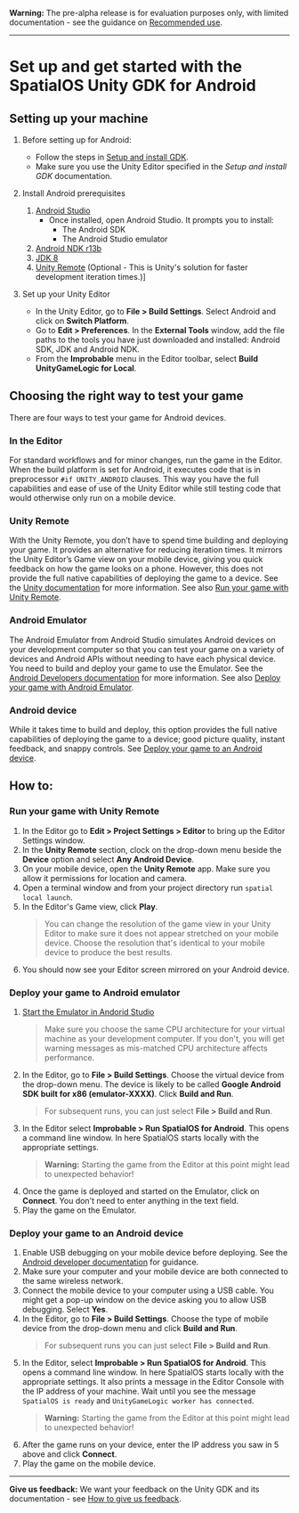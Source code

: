 **Warning:** The pre-alpha release is for evaluation purposes only, with limited documentation - see the guidance on [Recommended use](../../../README.md#recommended-use).

-----

# Set up and get started with the SpatialOS Unity GDK for Android

## Setting up your machine

1. Before setting up for Android:
    * Follow the steps in [Setup and install GDK](../../../docs/setup-and-installing.md). 
    * Make sure you use the Unity Editor specified in the *Setup and install GDK* documentation.

2. Install Android prerequisites
    1. [Android Studio](https://developer.android.com/studio/)
        * Once installed, open Android Studio. It prompts you to install:
            * The Android SDK
            * The Android Studio emulator
    2. [Android NDK r13b](https://developer.android.com/ndk/downloads/older_releases)
    3. [JDK 8](http://www.oracle.com/technetwork/java/javase/downloads/jdk8-downloads-2133151.html)
    4. [Unity Remote](https://play.google.com/store/apps/details?id=com.unity3d.genericremote) (Optional - This is Unity's solution for faster development iteration times.)]

3. Set up your Unity Editor
    * In the Unity Editor, go to **File > Build Settings**. Select Android and click on **Switch Platform**.
    * Go to **Edit > Preferences**. In the **External Tools** window, add the file paths to the tools you have just downloaded and installed: Android SDK, JDK and Android NDK.
    * From the **Improbable** menu in the Editor toolbar, select **Build UnityGameLogic for Local**.


## Choosing the right way to test your game

There are four ways to test your game for Android devices.

### In the Editor
For standard workflows and for minor changes, run the game in the Editor. When the build platform is set for Android, it executes code that is in preprocessor `#if UNITY_ANDROID` clauses. This way you have the full capabilities and ease of use of the Unity Editor while still testing code that would otherwise only run on a mobile device.  

### Unity Remote
With the Unity Remote, you don’t have to spend time building and deploying your game. It provides an alternative for reducing iteration times. It mirrors the Unity Editor’s Game view on your mobile device, giving you quick feedback on how the game looks on a phone. However, this does not provide the full native capabilities of deploying the game to a device. 
See the [Unity documentation](https://docs.unity3d.com/Manual/UnityRemote5.html) for more information. See also [Run your game with Unity Remote](#run-your-game-with-unity-remote).

### Android Emulator
The Android Emulator from Android Studio simulates Android devices on your development computer so that you can test your game on a variety of devices and Android APIs without needing to have each physical device. You need to build and deploy your game to use the Emulator.
See the [Android Developers documentation](https://developer.android.com/studio/run/emulator) for more information. See also [Deploy your game with Android Emulator](#deploy-your-game-to-android-emulator).

### Android device
While it takes time to build and deploy, this option provides the full native capabilities of deploying the game to a device; good picture quality, instant feedback, and snappy controls. 
See [Deploy your game to an Android device](#deploy-your-game-to-an-android-device).

## How to:

### Run your game with Unity Remote

1. In the Editor go to **Edit > Project Settings > Editor** to bring up the Editor Settings window.
2. In the **Unity Remote** section, clock on the drop-down menu beside the **Device** option and select **Any Android Device**.
3. On your mobile device, open the **Unity Remote** app. Make sure you allow it permissions for location and camera.
4. Open a terminal window and from your project directory run `spatial local launch`.
5. In the Editor's Game view, click **Play**. 
    > You can change the resolution of the game view in your Unity Editor to make sure it does not appear stretched on your mobile device. Choose the resolution that's identical to your mobile device to produce the best results.
6. You should now see your Editor screen mirrored on your Android device.

### Deploy your game to Android emulator

1. [Start the Emulator in Andorid Studio](https://developer.android.com/studio/run/managing-avds)
    > Make sure you choose the same CPU architecture for your virtual machine as your development computer. If you don't, you will get warning messages as mis-matched CPU architecture affects performance.
2. In the Editor, go to **File > Build Settings**. Choose the virtual device from the drop-down menu. The device is likely to be called **Google Android SDK built for x86 (emulator-XXXX)**. Click **Build and Run**. 
    > For subsequent runs, you can just select **File > Build and Run**.
3. In the Editor select **Improbable > Run SpatialOS for Android**. This opens a command line window. In here SpatialOS starts locally with the appropriate settings.
    > **Warning:** Starting the game from the Editor at this point might lead to unexpected behavior!
4. Once the game is deployed and started on the Emulator, click on **Connect**. You don't need to enter anything in the text field.
5. Play the game on the Emulator.

### Deploy your game to an Android device

1. Enable USB debugging on your mobile device before deploying. See the [Android developer documentation](https://developer.android.com/studio/debug/dev-options#enable) for guidance.
2. Make sure your computer and your mobile device are both connected to the same wireless network.
3. Connect the mobile device to your computer using a USB cable. You might get a pop-up window on the device asking you to allow USB debugging. Select **Yes**.
4. In the Editor, go to **File > Build Settings**. Choose the type of mobile device from the drop-down menu and click **Build and Run**.
    > For subsequent runs you can just select **File > Build and Run**.
5. In the Editor, select **Improbable > Run SpatialOS for Android**. This opens a command line window. In here SpatialOS starts locally with the appropriate settings. It also prints a message in the Editor Console with the IP address of your machine. Wait until you see the message `SpatialOS is ready` and `UnityGameLogic worker has connected`.
    > **Warning:** Starting the game from the Editor at this point might lead to unexpected behavior!
6. After the game runs on your device, enter the IP address you saw in 5 above and click **Connect**.
7. Play the game on the mobile device.

----
**Give us feedback:** We want your feedback on the Unity GDK and its documentation  - see [How to give us feedback](../../../README.md#give-us-feedback).